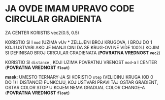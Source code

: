 # JA OVDE IMAM UPRAVO CODE CIRCULAR GRADIENTA

ZA CENTER KORISTIS vec2(0.5, 0.5)

KORISTIO SI I `mod` (UZIMA vUv * ZELLJENI BROJ KRUGOVA, I BROJ DO 1 KOJI USTVARI AKO JE MANJI CINI DA SE KRUG-OVI NE VIDE 100%) KOJIM SI DEFINISAO BROJ CIRCULAR GRADIENATA (**POVRATNA VREDNOST `vec2`**)

KORISTIO SI `distance` , KOJI UZIMA POVRATNU VRENOST `mod`-a I CENTER (**POVRATNA VREDNOST `float`**)

**mask**: UMESTO TERNARY-JA SI KORISTIO  `step` (VELICINU KRUGA (0D 0 DO 1) I DISTANCE) FUNKCIJU, KOJ USTVARI PRAVI TAJ OSTAR GRADIENT, OSTAR COLOR STOP U KOJEM NEMA GRADUAL COLOR CHANGE-A (**POVRATNA VREDNOST `float`**)


